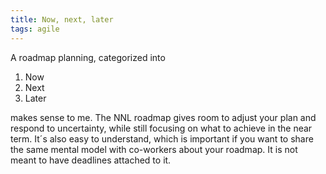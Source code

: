 ```yaml
---
title: Now, next, later
tags: agile
---
```

A roadmap planning, categorized into

1. Now
2. Next
3. Later

makes sense to me. The NNL roadmap gives room to adjust your plan and respond to uncertainty, while still focusing on what to achieve in the near term. It´s also easy to understand, which is important if you want to share the same mental model with co-workers about your roadmap. It is not meant to have deadlines attached to it.
